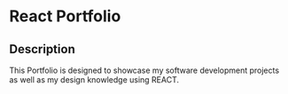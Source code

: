 # React Portfolio

## Description

This Portfolio is designed to showcase my software development projects as well as my design knowledge using REACT.


